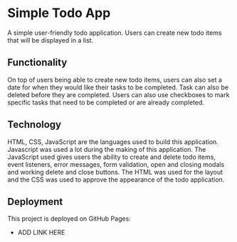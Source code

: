# Simple Todo App

A simple user-friendly todo application. Users can create new todo items that will be displayed in a list.

## Functionality

On top of users being able to create new todo items, users can also set a date for when they would like their tasks to be completed. Task can also be deleted before they are completed. Users can also use checkboxes to mark specific tasks that need to be completed or are already completed.

## Technology

HTML, CSS, JavaScript are the languages used to build this application. Javascript was used a lot during the making of this application. The JavaScript used gives users the ability to create and delete todo items, event listeners, error messages, form validation, open and closing modals and working delete and close buttons. The HTML was used for the layout and the CSS was used to approve the appearance of the todo application.

## Deployment

This project is deployed on GitHub Pages:

- ADD LINK HERE
